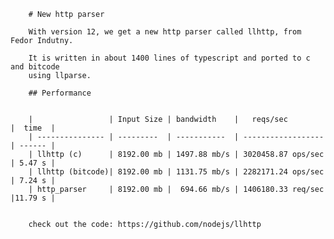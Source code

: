 



        # New http parser

        With version 12, we get a new http parser called llhttp, from Fedor Indutny.

        It is written in about 1400 lines of typescript and ported to c and bitcode 
        using llparse.

        ## Performance


        |                 | Input Size | bandwidth    |   reqs/sec         |  time  |
        | --------------- | ---------  | -----------  | ------------------ | ------ |
        | llhttp (c)      | 8192.00 mb | 1497.88 mb/s | 3020458.87 ops/sec | 5.47 s |
        | llhttp (bitcode)| 8192.00 mb | 1131.75 mb/s | 2282171.24 ops/sec | 7.24 s |
        | http_parser     | 8192.00 mb |  694.66 mb/s | 1406180.33 req/sec |11.79 s |


        check out the code: https://github.com/nodejs/llhttp
